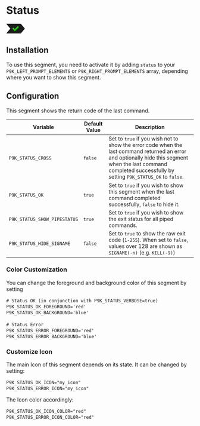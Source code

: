 # Status

![](segment.png)

## Installation

To use this segment, you need to activate it by adding `status` to your
`P9K_LEFT_PROMPT_ELEMENTS` or `P9K_RIGHT_PROMPT_ELEMENTS` array, depending
where you want to show this segment.

## Configuration

This segment shows the return code of the last command.

| Variable | Default Value | Description |
|----------|---------------|-------------|
|`P9K_STATUS_CROSS`|`false`|Set to `true` if you wish not to show the error code when the last command returned an error and optionally hide this segment when the last command completed successfully by setting `P9K_STATUS_OK` to `false`.|
|`P9K_STATUS_OK`|`true`|Set to `true` if you wish to show this segment when the last command completed successfully, `false` to hide it.|
|`P9K_STATUS_SHOW_PIPESTATUS`|`true`|Set to `true` if you wish to show the exit status for all piped commands.|
|`P9K_STATUS_HIDE_SIGNAME`|`false`|Set to `true` to show the raw exit code (`1-255`).  When set to `false`, values over 128 are shown as `SIGNAME(-n)` (e.g. `KILL(-9)`)|

### Color Customization

You can change the foreground and background color of this segment by setting
```
# Status OK (in conjunction with P9K_STATUS_VERBOSE=true)
P9K_STATUS_OK_FOREGROUND='red'
P9K_STATUS_OK_BACKGROUND='blue'

# Status Error
P9K_STATUS_ERROR_FOREGROUND='red'
P9K_STATUS_ERROR_BACKGROUND='blue'
```

### Customize Icon

The main Icon of this segment depends on its state.
It can be changed by setting:
```
P9K_STATUS_OK_ICON="my_icon"
P9K_STATUS_ERROR_ICON="my_icon"
```

The Icon color accordingly:
```
P9K_STATUS_OK_ICON_COLOR="red"
P9K_STATUS_ERROR_ICON_COLOR="red"
```